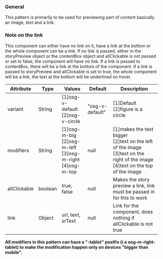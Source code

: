 ### General
This pattern is primarily to be used for previewing part of content basically an image, text and a link.

### Note on the link
This component can either have no link on it, have a link at the bottom or the whole component can be a link.
If no link is passed, either in the storyPreview object or the contentBox object and allClickable is not passed or set to false, the component will have no link.
If a link is passed to contentBox, there will be a link at the bottom of the component.
If a link is passed to storyPreview and allClickable is set to true, the whole component will be a link, the text at the bottom will be underlined on hover.


| Attribute | Type | Values | Default | Description |
|---|---|---|---|---|
| variant | String | [1]osg-v-default<br> [2]osg-v-circle | "osg-v-default" | [1]Default<br> [2]figure is a circle |
| modifiers | String | [1]osg-m-big<br> [2]osg-m-left<br> [3]osg-m-right<br> [4]osg-m-top | null | [1]makes the text bigger<br> [2]text on the left of the image<br> [3]text on the right of the image<br> [4]text on the top of the image |
| allClickable | boolean | true, false | null | Makes the story preview a link, link must be passed in for this to work |
| link | Object | url, text, srText | null | Link for the component, does nothing if allClickable is not true  |

**All modifiers in this pattern can have a "-tablet" postfix (i.e osg-m-right-tablet) to make the modification happen only on devices "bigger than mobile".**

